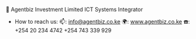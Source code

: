   👋
  Agentbiz Investment Limited
  ICT Systems Integrator
  
- How to reach us:
  📫: info@agentbiz.co.ke
  🌍: www.agentbiz.co.ke
  ☎️: +254 20 234 4742
       +254 743 339 929
